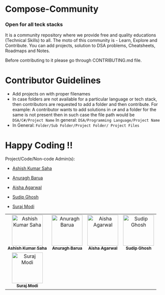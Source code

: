 
# Compose-Community
### Open for all teck stacks
It is a community repository where we provide free and quality educations (Technical Skills) to all.
The moto of this community is - Learn, Explore and Contribute.
You can add projects, solution to DSA problems, Cheatsheets, Roadmaps and Notes.


Before contributing to it please go through CONTRIBUTING.md file.

# Contributor Guidelines

- Add projects on with proper filenames
- In case folders are not available for a particular language or tech stack, then contributors are requested to add a folder and then contribute.
For example: A contributor wants to add solutions in `c#` and a folder for the same is not present then in such case the file path would be `DSA/C#/Project Name`
In general: `DSA/Programming Language/Project Name`
- In General: `Folder/Sub Folder/Project Folder/ Project Files`

# Happy Coding !!

Project/Code/Non-code Admin(s): 

- [Ashish Kumar Saha](https://github.com/risingstar-bit)

- [Anuragh Barua](https://github.com/AnuraghB)

- [Aisha Agarwal](https://github.com/aisha09agarwal)

- [Sudip Ghosh](https://github.com/sudipg4112001)

- [Suraj Modi](https://github.com/skmodi649)






<table>
<tr>
<td align="center">
        <a href="https://github.com/risingstar-bit">
            <img src="https://avatars.githubusercontent.com/u/85429920?v=4" width="100;" alt="Ashish Kumar Saha"/>
            <br />
            <sub><b>Ashish Kumar Saha</b></sub>
        </a>
    </td>
<td align="center">
        <a href="https://github.com/AnuraghB">
            <img src="https://avatars.githubusercontent.com/anuraghb" width="100;" alt="Anuragh Barua"/>
            <br />
            <sub><b>Anuragh Barua</b></sub>
        </a>
    </td>
<td align="center">
        <a href="https://github.com/aisha09agarwal">
            <img src="https://avatars.githubusercontent.com/aisha09agarwal" width="100;" alt="Aisha Agarwal"/>
            <br />
            <sub><b>Aisha Agarwal</b></sub>
        </a>
    </td>
<td align="center">
        <a href="https://github.com/sudipg4112001">
            <img src="https://avatars.githubusercontent.com/u/60208804?v=4" width="100;" alt="Sudip Ghosh"/>
            <br />
            <sub><b>Sudip Ghosh</b></sub>
        </a>
    </td>
</tr>
<td align="center">
        <a href="https://github.com/skmodi649">
            <img src="https://avatars.githubusercontent.com/skmodi649" width="100;" alt="Suraj Modi"/>
            <br />
            <sub><b>Suraj Modi</b></sub>
        </a>
    </td>
</table>
